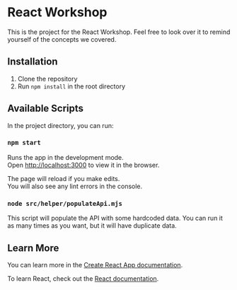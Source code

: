 # React Workshop

This is the project for the React Workshop. Feel free to look over it to remind yourself of the concepts we covered.

## Installation

1. Clone the repository
2. Run `npm install` in the root directory

## Available Scripts

In the project directory, you can run:

### `npm start`

Runs the app in the development mode.\
Open [http://localhost:3000](http://localhost:3000) to view it in the browser.

The page will reload if you make edits.\
You will also see any lint errors in the console.

### `node src/helper/populateApi.mjs`

This script will populate the API with some hardcoded data. You can run it as many times as you want, but it will have duplicate data.

## Learn More

You can learn more in the [Create React App documentation](https://facebook.github.io/create-react-app/docs/getting-started).

To learn React, check out the [React documentation](https://reactjs.org/).
